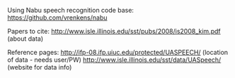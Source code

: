 Using Nabu speech recognition code base:
https://github.com/vrenkens/nabu

Papers to cite: 
http://www.isle.illinois.edu/sst/pubs/2008/is2008_kim.pdf (about data)

Reference pages:
http://ifp-08.ifp.uiuc.edu/protected/UASPEECH/ (location of data - needs user/PW)
http://www.isle.illinois.edu/sst/data/UASpeech/ (website for data info)


